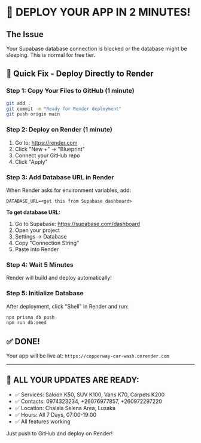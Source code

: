 # 🚀 DEPLOY YOUR APP IN 2 MINUTES!

## The Issue
Your Supabase database connection is blocked or the database might be sleeping. This is normal for free tier.

## 🎯 Quick Fix - Deploy Directly to Render

### Step 1: Copy Your Files to GitHub (1 minute)
```bash
git add .
git commit -m "Ready for Render deployment"
git push origin main
```

### Step 2: Deploy on Render (1 minute)
1. Go to: https://render.com
2. Click "New +" → "Blueprint"
3. Connect your GitHub repo
4. Click "Apply"

### Step 3: Add Database URL in Render
When Render asks for environment variables, add:

```
DATABASE_URL=<get this from Supabase dashboard>
```

**To get database URL:**
1. Go to Supabase: https://supabase.com/dashboard
2. Open your project
3. Settings → Database
4. Copy "Connection String" 
5. Paste into Render

### Step 4: Wait 5 Minutes
Render will build and deploy automatically!

### Step 5: Initialize Database
After deployment, click "Shell" in Render and run:
```bash
npx prisma db push
npm run db:seed
```

## ✅ DONE!

Your app will be live at: `https://copperway-car-wash.onrender.com`

---

## 🎯 ALL YOUR UPDATES ARE READY:
- ✅ Services: Saloon K50, SUV K100, Vans K70, Carpets K200
- ✅ Contacts: 0974323234, +26076977857, +260972297220
- ✅ Location: Chalala Selena Area, Lusaka
- ✅ Hours: All 7 Days, 07:00-19:00
- ✅ All features working

Just push to GitHub and deploy on Render!

